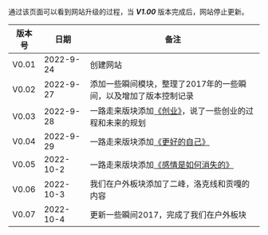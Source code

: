 通过该页面可以看到网站升级的过程，当 ***V1.00*** 版本完成后，网站停止更新。 

|版本号|日期|备注|
|------|----|----|
|V0.01|2022-9-24|创建网站|
|V0.02|2022-9-27|添加一些瞬间模块，整理了2017年的一些瞬间，以及增加了版本控制记录|
|V0.03|2022-9-28|一路走来版块添加[《创业》](https://looveeloveqingyang.cc/创业/)，说了一些创业的过程和未来的规划|
|V0.04|2022-9-29|一路走来版块添加[《更好的自己》](https://looveeloveqingyang.cc/更好的自己/)|
|V0.05|2022-10-2|一路走来版块添加[《感情是如何消失的》](https://looveeloveqingyang.cc/感情是如何消失的/)|
|V0.06|2022-10-3|我们在户外板块添加了二峰，洛克线和贡嘎的内容|
|V0.07|2022-10-4|更新一些瞬间2017，完成了我们在户外板块|